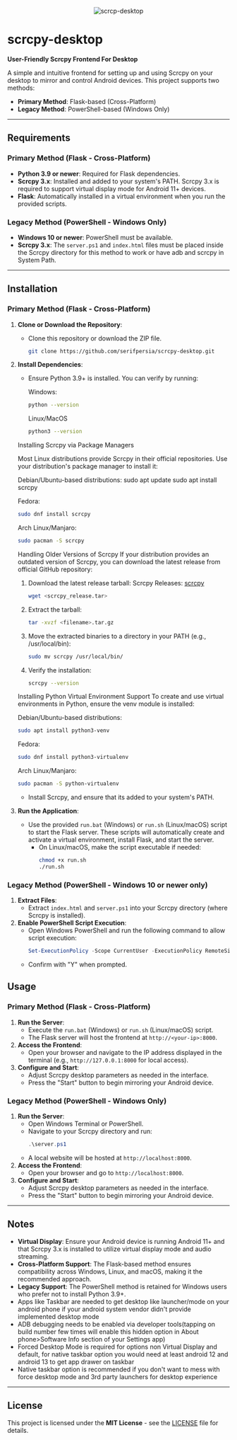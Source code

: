 <div align="center">

![scrcp-desktop](https://github.com/user-attachments/assets/747cac8e-9635-46d2-bbe1-3d6c04bfeb0a)

</div>

# scrcpy-desktop

**User-Friendly Scrcpy Frontend For Desktop**

A simple and intuitive frontend for setting up and using Scrcpy on your desktop to mirror and control Android devices. This project supports two methods:
- **Primary Method**: Flask-based (Cross-Platform)
- **Legacy Method**: PowerShell-based (Windows Only)

---

## Requirements

### Primary Method (Flask - Cross-Platform)
- **Python 3.9 or newer**: Required for Flask dependencies.
- **Scrcpy 3.x**: Installed and added to your system's PATH. Scrcpy 3.x is required to support virtual display mode for Android 11+ devices.
- **Flask**: Automatically installed in a virtual environment when you run the provided scripts.

### Legacy Method (PowerShell - Windows Only)
- **Windows 10 or newer**: PowerShell must be available.
- **Scrcpy 3.x**: The `server.ps1` and `index.html` files must be placed inside the Scrcpy directory for this method to work or have adb and scrcpy in System Path.

---

## Installation

### Primary Method (Flask - Cross-Platform)
1. **Clone or Download the Repository**:
   - Clone this repository or download the ZIP file.
     ```bash
     git clone https://github.com/serifpersia/scrcpy-desktop.git
     ```
2. **Install Dependencies**:
   - Ensure Python 3.9+ is installed. You can verify by running:

     Windows:
     ```bash
     python --version
     ```
     Linux/MacOS
     ```bash
     python3 --version
     ```
   Installing Scrcpy via Package Managers

   Most Linux distributions provide Scrcpy in their official repositories. Use your distribution's package manager to install it:
   
   Debian/Ubuntu-based distributions:
   sudo apt update
   sudo apt install scrcpy
   
   Fedora:
    ```bash
   sudo dnf install scrcpy
    ```
   Arch Linux/Manjaro:
    ```bash
   sudo pacman -S scrcpy
    ```
   Handling Older Versions of Scrcpy
   If your distribution provides an outdated version of Scrcpy, you can download the latest release from official GitHub repository:
   
   1. Download the latest release tarball:
      Scrcpy Releases: [scrcpy](https://github.com/Genymobile/scrcpy/releases)
       ```bash
       wget <scrcpy_release.tar>
        ```
   2. Extract the tarball:
       ```bash
      tar -xvzf <filename>.tar.gz
       ```
   3. Move the extracted binaries to a directory in your PATH (e.g., /usr/local/bin):
       ```bash
      sudo mv scrcpy /usr/local/bin/
       ```
   4. Verify the installation:
       ```bash
      scrcpy --version
       ```
   Installing Python Virtual Environment Support
   To create and use virtual environments in Python, ensure the venv module is installed:
   
   Debian/Ubuntu-based distributions:
    ```bash
   sudo apt install python3-venv
    ```
   Fedora:
    ```bash
   sudo dnf install python3-virtualenv
    ```
   Arch Linux/Manjaro:
    ```bash
   sudo pacman -S python-virtualenv
    ```

   - Install Scrcpy, and ensure that its added to your system's PATH.
3. **Run the Application**:
   - Use the provided `run.bat` (Windows) or `run.sh` (Linux/macOS) script to start the Flask server. These scripts will automatically create and activate a virtual environment, install Flask, and start the server.
     - On Linux/macOS, make the script executable if needed:
       ```bash
       chmod +x run.sh
       ./run.sh
       ```
### Legacy Method (PowerShell - Windows 10 or newer only)
1. **Extract Files**:
   - Extract `index.html` and `server.ps1` into your Scrcpy directory (where Scrcpy is installed).
2. **Enable PowerShell Script Execution**:
   - Open Windows PowerShell and run the following command to allow script execution:
     ```powershell
     Set-ExecutionPolicy -Scope CurrentUser -ExecutionPolicy RemoteSigned
     ```
   - Confirm with "Y" when prompted.

## Usage

### Primary Method (Flask - Cross-Platform)
1. **Run the Server**:
   - Execute the `run.bat` (Windows) or `run.sh` (Linux/macOS) script.
   - The Flask server will host the frontend at `http://<your-ip>:8000`.
2. **Access the Frontend**:
   - Open your browser and navigate to the IP address displayed in the terminal (e.g., `http://127.0.0.1:8000` for local access).
3. **Configure and Start**:
   - Adjust Scrcpy desktop parameters as needed in the interface.
   - Press the "Start" button to begin mirroring your Android device.

### Legacy Method (PowerShell - Windows Only)
1. **Run the Server**:
   - Open Windows Terminal or PowerShell.
   - Navigate to your Scrcpy directory and run:
     ```powershell
     .\server.ps1
     ```
   - A local website will be hosted at `http://localhost:8000`.
2. **Access the Frontend**:
   - Open your browser and go to `http://localhost:8000`.
3. **Configure and Start**:
   - Adjust Scrcpy desktop parameters as needed in the interface.
   - Press the "Start" button to begin mirroring your Android device.

---

## Notes
- **Virtual Display**: Ensure your Android device is running Android 11+ and that Scrcpy 3.x is installed to utilize virtual display mode and audio streaming.
- **Cross-Platform Support**: The Flask-based method ensures compatibility across Windows, Linux, and macOS, making it the recommended approach.
- **Legacy Support**: The PowerShell method is retained for Windows users who prefer not to install Python 3.9+.
- Apps like Taskbar are needed to get desktop like launcher/mode on your android phone if your android system vendor didn't provide implemented desktop mode
- ADB debugging needs to be enabled via developer tools(tapping on build number few times will enable this hidden option in About phone>Software Info section of your Settings app)
- Forced Desktop Mode is required for options non Virtual Display and default, for native taskbar option you would need at least android 12 and android 13 to get app drawer on taskbar
- Native taskbar option is recommended if you don't want to mess with force desktop mode and 3rd party launchers for desktop experience

---

## License
This project is licensed under the **MIT License** - see the [LICENSE](LICENSE) file for details.
